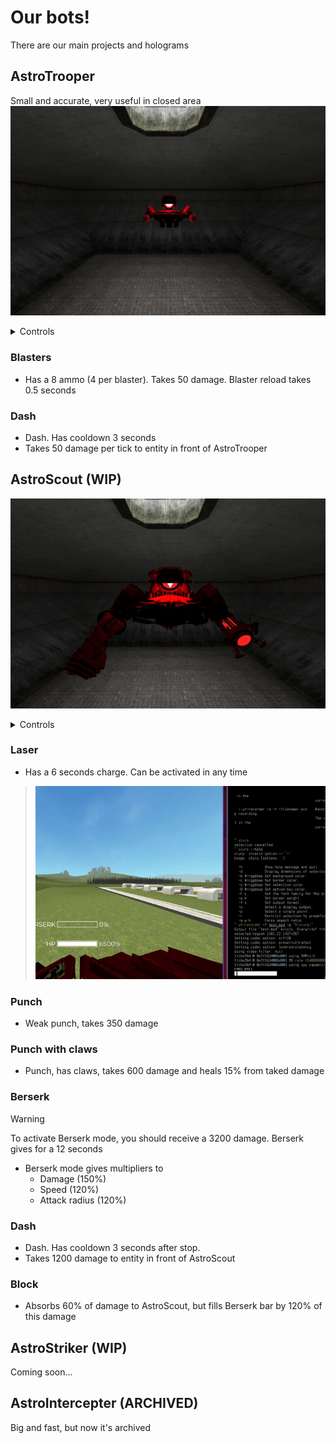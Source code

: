 # Our bots!
There are our main projects and holograms
## AstroTrooper
Small and accurate, very useful in closed area
![AstroTrooper in-game](https://github.com/AstricUnion/AstroBots/blob/main/assets/astrotrooper.jpg?raw=true)
<details>
<summary>Controls</summary>

* WASD - Movement
* LMB - Shoot with blaster
* RMB - Dash

</details>

### Blasters
* Has a 8 ammo (4 per blaster). Takes 50 damage. Blaster reload takes 0.5 seconds

### Dash
* Dash. Has cooldown 3 seconds
* Takes 50 damage per tick to entity in front of AstroTrooper

## AstroScout (WIP)
![AstroScout in-game](https://github.com/AstricUnion/AstroBots/blob/main/assets/astroscout.jpg?raw=true)
<details>
<summary>Controls</summary>

* WASD - movement
* R - laser
* LMB - punch
* RMB - punch with claws
* F - Berserk mode
* Wheel - Block
* G - Dash

</details>

### Laser
* Has a 6 seconds charge. Can be activated in any time
> ![Laser in action](https://github.com/AstricUnion/AstroBots/blob/main/assets/laser.gif?raw=true)

### Punch
* Weak punch, takes 350 damage

### Punch with claws
* Punch, has claws, takes 600 damage and heals 15% from taked damage

### Berserk

> [!WARNING]
> To activate Berserk mode, you should receive a 3200 damage. Berserk gives for a 12 seconds

* Berserk mode gives multipliers to
    * Damage (150%)
    * Speed (120%)
    * Attack radius (120%)

### Dash
* Dash. Has cooldown 3 seconds after stop.
* Takes 1200 damage to entity in front of AstroScout

### Block
* Absorbs 60% of damage to AstroScout, but fills Berserk bar by 120% of this damage

## AstroStriker (WIP)
Coming soon...

## AstroIntercepter (ARCHIVED)
Big and fast, but now it's archived
